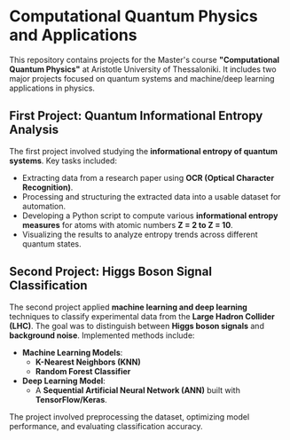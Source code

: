 # Computational Quantum Physics and Applications  

This repository contains projects for the Master's course **"Computational Quantum Physics"** at Aristotle University of Thessaloniki. It includes two major projects focused on quantum systems and machine/deep learning applications in physics.  

## **First Project: Quantum Informational Entropy Analysis**  
The first project involved studying the **informational entropy of quantum systems**. Key tasks included:  
- Extracting data from a research paper using **OCR (Optical Character Recognition)**.  
- Processing and structuring the extracted data into a usable dataset for automation.  
- Developing a Python script to compute various **informational entropy measures** for atoms with atomic numbers **Z = 2 to Z = 10**.  
- Visualizing the results to analyze entropy trends across different quantum states.  

## **Second Project: Higgs Boson Signal Classification**  
The second project applied **machine learning and deep learning** techniques to classify experimental data from the **Large Hadron Collider (LHC)**. The goal was to distinguish between **Higgs boson signals** and **background noise**. Implemented methods include:  
- **Machine Learning Models**:  
  - **K-Nearest Neighbors (KNN)**  
  - **Random Forest Classifier**  
- **Deep Learning Model**:  
  - A **Sequential Artificial Neural Network (ANN)** built with **TensorFlow/Keras**.  

The project involved preprocessing the dataset, optimizing model performance, and evaluating classification accuracy.  
